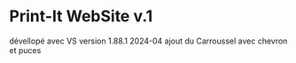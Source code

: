 # Print-It WebSite v.1

dévellopé avec VS version 1.88.1
2024-04 ajout du Carroussel avec chevron et puces
